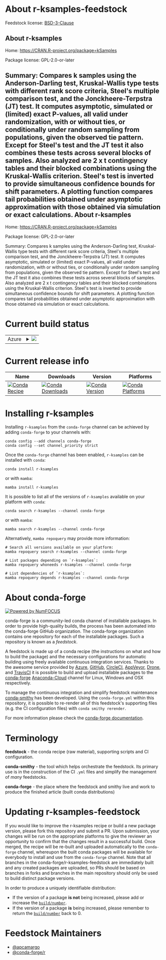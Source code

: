 About r-ksamples-feedstock
==========================

Feedstock license: [BSD-3-Clause](https://github.com/conda-forge/r-ksamples-feedstock/blob/main/LICENSE.txt)

About r-ksamples
----------------

Home: https://CRAN.R-project.org/package=kSamples

Package license: GPL-2.0-or-later

Summary: Compares k samples using the Anderson-Darling test, Kruskal-Wallis type tests  with different rank score criteria, Steel's multiple comparison test, and the  Jonckheere-Terpstra (JT) test. It computes asymptotic, simulated or (limited) exact  P-values, all valid under randomization, with or without ties, or conditionally  under random sampling from populations, given the observed tie pattern.  Except for  Steel's test and the JT test it also combines these tests across several blocks of  samples.  Also analyzed are 2 x t contingency tables and their blocked combinations  using the Kruskal-Wallis criterion.  Steel's test is inverted to provide simultaneous  confidence bounds for shift parameters.  A plotting function compares tail probabilities obtained under asymptotic approximation with those obtained via simulation or exact  calculations.
About r-ksamples
----------------

Home: https://CRAN.R-project.org/package=kSamples

Package license: GPL-2.0-or-later

Summary: Compares k samples using the Anderson-Darling test, Kruskal-Wallis type tests  with different rank score criteria, Steel's multiple comparison test, and the  Jonckheere-Terpstra (JT) test. It computes asymptotic, simulated or (limited) exact  P-values, all valid under randomization, with or without ties, or conditionally  under random sampling from populations, given the observed tie pattern.  Except for  Steel's test and the JT test it also combines these tests across several blocks of  samples.  Also analyzed are 2 x t contingency tables and their blocked combinations  using the Kruskal-Wallis criterion.  Steel's test is inverted to provide simultaneous  confidence bounds for shift parameters.  A plotting function compares tail probabilities obtained under asymptotic approximation with those obtained via simulation or exact  calculations.

Current build status
====================


<table>
    
  <tr>
    <td>Azure</td>
    <td>
      <details>
        <summary>
          <a href="https://dev.azure.com/conda-forge/feedstock-builds/_build/latest?definitionId=4681&branchName=main">
            <img src="https://dev.azure.com/conda-forge/feedstock-builds/_apis/build/status/r-ksamples-feedstock?branchName=main">
          </a>
        </summary>
        <table>
          <thead><tr><th>Variant</th><th>Status</th></tr></thead>
          <tbody><tr>
              <td>linux_64_r_base4.2</td>
              <td>
                <a href="https://dev.azure.com/conda-forge/feedstock-builds/_build/latest?definitionId=4681&branchName=main">
                  <img src="https://dev.azure.com/conda-forge/feedstock-builds/_apis/build/status/r-ksamples-feedstock?branchName=main&jobName=linux&configuration=linux%20linux_64_r_base4.2" alt="variant">
                </a>
              </td>
            </tr><tr>
              <td>linux_64_r_base4.3</td>
              <td>
                <a href="https://dev.azure.com/conda-forge/feedstock-builds/_build/latest?definitionId=4681&branchName=main">
                  <img src="https://dev.azure.com/conda-forge/feedstock-builds/_apis/build/status/r-ksamples-feedstock?branchName=main&jobName=linux&configuration=linux%20linux_64_r_base4.3" alt="variant">
                </a>
              </td>
            </tr><tr>
              <td>osx_64_r_base4.2</td>
              <td>
                <a href="https://dev.azure.com/conda-forge/feedstock-builds/_build/latest?definitionId=4681&branchName=main">
                  <img src="https://dev.azure.com/conda-forge/feedstock-builds/_apis/build/status/r-ksamples-feedstock?branchName=main&jobName=osx&configuration=osx%20osx_64_r_base4.2" alt="variant">
                </a>
              </td>
            </tr><tr>
              <td>osx_64_r_base4.3</td>
              <td>
                <a href="https://dev.azure.com/conda-forge/feedstock-builds/_build/latest?definitionId=4681&branchName=main">
                  <img src="https://dev.azure.com/conda-forge/feedstock-builds/_apis/build/status/r-ksamples-feedstock?branchName=main&jobName=osx&configuration=osx%20osx_64_r_base4.3" alt="variant">
                </a>
              </td>
            </tr><tr>
              <td>win_64</td>
              <td>
                <a href="https://dev.azure.com/conda-forge/feedstock-builds/_build/latest?definitionId=4681&branchName=main">
                  <img src="https://dev.azure.com/conda-forge/feedstock-builds/_apis/build/status/r-ksamples-feedstock?branchName=main&jobName=win&configuration=win%20win_64_" alt="variant">
                </a>
              </td>
            </tr>
          </tbody>
        </table>
      </details>
    </td>
  </tr>
</table>

Current release info
====================

| Name | Downloads | Version | Platforms |
| --- | --- | --- | --- |
| [![Conda Recipe](https://img.shields.io/badge/recipe-r--ksamples-green.svg)](https://anaconda.org/conda-forge/r-ksamples) | [![Conda Downloads](https://img.shields.io/conda/dn/conda-forge/r-ksamples.svg)](https://anaconda.org/conda-forge/r-ksamples) | [![Conda Version](https://img.shields.io/conda/vn/conda-forge/r-ksamples.svg)](https://anaconda.org/conda-forge/r-ksamples) | [![Conda Platforms](https://img.shields.io/conda/pn/conda-forge/r-ksamples.svg)](https://anaconda.org/conda-forge/r-ksamples) |

Installing r-ksamples
=====================

Installing `r-ksamples` from the `conda-forge` channel can be achieved by adding `conda-forge` to your channels with:

```
conda config --add channels conda-forge
conda config --set channel_priority strict
```

Once the `conda-forge` channel has been enabled, `r-ksamples` can be installed with `conda`:

```
conda install r-ksamples
```

or with `mamba`:

```
mamba install r-ksamples
```

It is possible to list all of the versions of `r-ksamples` available on your platform with `conda`:

```
conda search r-ksamples --channel conda-forge
```

or with `mamba`:

```
mamba search r-ksamples --channel conda-forge
```

Alternatively, `mamba repoquery` may provide more information:

```
# Search all versions available on your platform:
mamba repoquery search r-ksamples --channel conda-forge

# List packages depending on `r-ksamples`:
mamba repoquery whoneeds r-ksamples --channel conda-forge

# List dependencies of `r-ksamples`:
mamba repoquery depends r-ksamples --channel conda-forge
```


About conda-forge
=================

[![Powered by
NumFOCUS](https://img.shields.io/badge/powered%20by-NumFOCUS-orange.svg?style=flat&colorA=E1523D&colorB=007D8A)](https://numfocus.org)

conda-forge is a community-led conda channel of installable packages.
In order to provide high-quality builds, the process has been automated into the
conda-forge GitHub organization. The conda-forge organization contains one repository
for each of the installable packages. Such a repository is known as a *feedstock*.

A feedstock is made up of a conda recipe (the instructions on what and how to build
the package) and the necessary configurations for automatic building using freely
available continuous integration services. Thanks to the awesome service provided by
[Azure](https://azure.microsoft.com/en-us/services/devops/), [GitHub](https://github.com/),
[CircleCI](https://circleci.com/), [AppVeyor](https://www.appveyor.com/),
[Drone](https://cloud.drone.io/welcome), and [TravisCI](https://travis-ci.com/)
it is possible to build and upload installable packages to the
[conda-forge](https://anaconda.org/conda-forge) [Anaconda-Cloud](https://anaconda.org/)
channel for Linux, Windows and OSX respectively.

To manage the continuous integration and simplify feedstock maintenance
[conda-smithy](https://github.com/conda-forge/conda-smithy) has been developed.
Using the ``conda-forge.yml`` within this repository, it is possible to re-render all of
this feedstock's supporting files (e.g. the CI configuration files) with ``conda smithy rerender``.

For more information please check the [conda-forge documentation](https://conda-forge.org/docs/).

Terminology
===========

**feedstock** - the conda recipe (raw material), supporting scripts and CI configuration.

**conda-smithy** - the tool which helps orchestrate the feedstock.
                   Its primary use is in the construction of the CI ``.yml`` files
                   and simplify the management of *many* feedstocks.

**conda-forge** - the place where the feedstock and smithy live and work to
                  produce the finished article (built conda distributions)


Updating r-ksamples-feedstock
=============================

If you would like to improve the r-ksamples recipe or build a new
package version, please fork this repository and submit a PR. Upon submission,
your changes will be run on the appropriate platforms to give the reviewer an
opportunity to confirm that the changes result in a successful build. Once
merged, the recipe will be re-built and uploaded automatically to the
`conda-forge` channel, whereupon the built conda packages will be available for
everybody to install and use from the `conda-forge` channel.
Note that all branches in the conda-forge/r-ksamples-feedstock are
immediately built and any created packages are uploaded, so PRs should be based
on branches in forks and branches in the main repository should only be used to
build distinct package versions.

In order to produce a uniquely identifiable distribution:
 * If the version of a package **is not** being increased, please add or increase
   the [``build/number``](https://docs.conda.io/projects/conda-build/en/latest/resources/define-metadata.html#build-number-and-string).
 * If the version of a package **is** being increased, please remember to return
   the [``build/number``](https://docs.conda.io/projects/conda-build/en/latest/resources/define-metadata.html#build-number-and-string)
   back to 0.

Feedstock Maintainers
=====================

* [@apcamargo](https://github.com/apcamargo/)
* [@conda-forge/r](https://github.com/conda-forge/r/)

